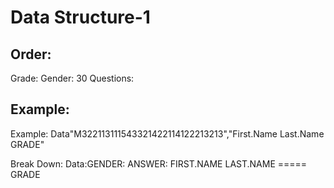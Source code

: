 # Data Structure-1

## Order:
Grade:
Gender:
30 Questions:

## Example:
Example:
Data"M322113111543321422114122213213","First.Name Last.Name     GRADE"

Break Down:
Data:GENDER: ANSWER: FIRST.NAME LAST.NAME ===== GRADE

